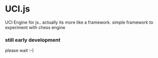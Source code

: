 # UCI.js
UCI Engine for js.. actually its more like a framework. simple framework to experiment with chess engine

### still early development
please wait :-)
